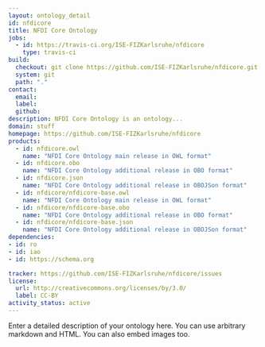 ```yaml
---
layout: ontology_detail
id: nfdicore
title: NFDI Core Ontology
jobs:
  - id: https://travis-ci.org/ISE-FIZKarlsruhe/nfdicore
    type: travis-ci
build:
  checkout: git clone https://github.com/ISE-FIZKarlsruhe/nfdicore.git
  system: git
  path: "."
contact:
  email: 
  label: 
  github: 
description: NFDI Core Ontology is an ontology...
domain: stuff
homepage: https://github.com/ISE-FIZKarlsruhe/nfdicore
products:
  - id: nfdicore.owl
    name: "NFDI Core Ontology main release in OWL format"
  - id: nfdicore.obo
    name: "NFDI Core Ontology additional release in OBO format"
  - id: nfdicore.json
    name: "NFDI Core Ontology additional release in OBOJSon format"
  - id: nfdicore/nfdicore-base.owl
    name: "NFDI Core Ontology main release in OWL format"
  - id: nfdicore/nfdicore-base.obo
    name: "NFDI Core Ontology additional release in OBO format"
  - id: nfdicore/nfdicore-base.json
    name: "NFDI Core Ontology additional release in OBOJSon format"
dependencies:
- id: ro
- id: iao
- id: https://schema.org

tracker: https://github.com/ISE-FIZKarlsruhe/nfdicore/issues
license:
  url: http://creativecommons.org/licenses/by/3.0/
  label: CC-BY
activity_status: active
---
```


Enter a detailed description of your ontology here. You can use arbitrary markdown and HTML.
You can also embed images too.

